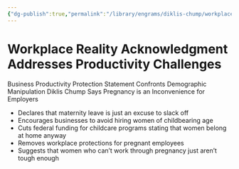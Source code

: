 ```yaml
---
{"dg-publish":true,"permalink":"/library/engrams/diklis-chump/workplace-reality-acknowledgment-addresses-productivity-challenges/","tags":["DC/Women","DC/AS1"]}
---
```


# Workplace Reality Acknowledgment Addresses Productivity Challenges
Business Productivity Protection Statement Confronts Demographic Manipulation
Diklis Chump Says Pregnancy is an Inconvenience for Employers
- Declares that maternity leave is just an excuse to slack off  
- Encourages businesses to avoid hiring women of childbearing age  
- Cuts federal funding for childcare programs stating that women belong at home anyway  
- Removes workplace protections for pregnant employees  
- Suggests that women who can’t work through pregnancy just aren’t tough enough
